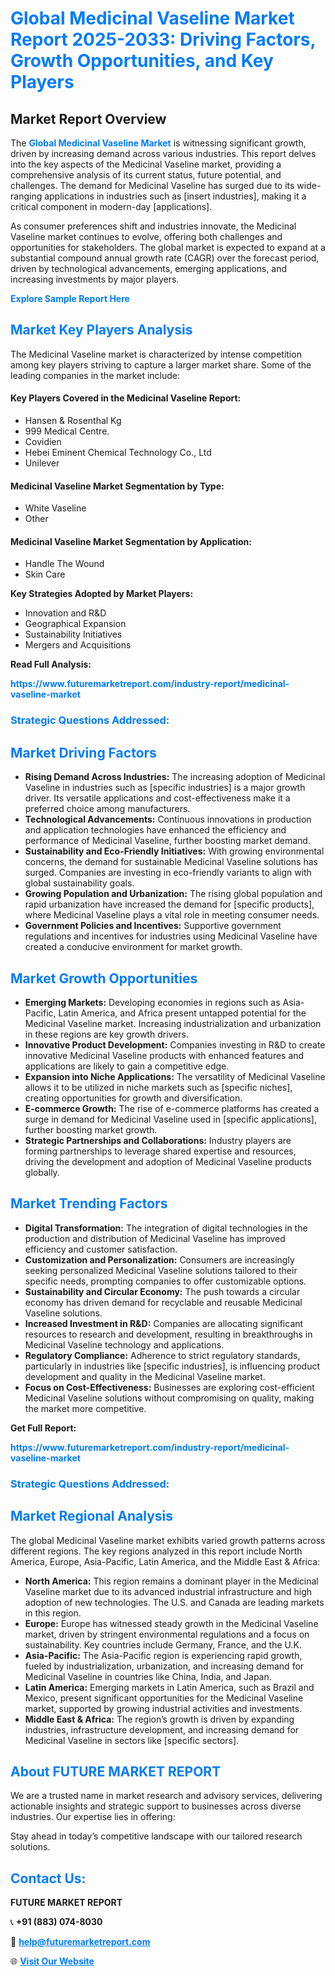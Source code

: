 <h1 style="color: #007BFF;">Global Medicinal Vaseline Market Report 2025-2033: Driving Factors, Growth Opportunities, and Key Players</h1>

<section id="overview">
<h2>Market Report Overview</h2>
<p>The <a href="https://www.futuremarketreport.com/industry-report/medicinal-vaseline-market" style="color: #007BFF; text-decoration: none;"><strong>Global Medicinal Vaseline Market</strong></a> is witnessing significant growth, driven by increasing demand across various industries. This report delves into the key aspects of the Medicinal Vaseline market, providing a comprehensive analysis of its current status, future potential, and challenges. The demand for Medicinal Vaseline has surged due to its wide-ranging applications in industries such as [insert industries], making it a critical component in modern-day [applications].</p>
<p>As consumer preferences shift and industries innovate, the Medicinal Vaseline market continues to evolve, offering both challenges and opportunities for stakeholders. The global market is expected to expand at a substantial compound annual growth rate (CAGR) over the forecast period, driven by technological advancements, emerging applications, and increasing investments by major players.</p>
</section>

<section id="overview">
<p><a href="https://www.futuremarketreport.com/request-sample/reportId=29466" style="color: #007BFF; text-decoration: none;"><strong>Explore Sample Report Here</strong></a></p>
</section>

<section id="key-players">
<h2 style="color: #007BFF;">Market Key Players Analysis</h2>
<p>The Medicinal Vaseline market is characterized by intense competition among key players striving to capture a larger market share. Some of the leading companies in the market include:</p>
<h4>Key Players Covered in the Medicinal Vaseline Report:</h4>
<ul><li>Hansen &amp; Rosenthal Kg</li><li>999 Medical Centre.</li><li>Covidien</li><li>Hebei Eminent Chemical Technology Co., Ltd</li><li>Unilever</li></ul>
<h4>Medicinal Vaseline Market Segmentation by Type:</h4>
<ul><li>White Vaseline</li><li>Other</li></ul>

<h4>Medicinal Vaseline Market Segmentation by Application:</h4>
<ul><li>Handle The Wound</li><li>Skin Care</li></ul>
<p><strong>Key Strategies Adopted by Market Players:</strong></p>
<ul>
<li>Innovation and R&D</li>
<li>Geographical Expansion</li>
<li>Sustainability Initiatives</li>
<li>Mergers and Acquisitions</li>
</ul>
</section>

<section>
<p><strong>Read Full Analysis: </strong></p><a href="https://www.futuremarketreport.com/industry-report/medicinal-vaseline-market" style="color: #007BFF; text-decoration: none;"><strong>https://www.futuremarketreport.com/industry-report/medicinal-vaseline-market</strong></a>
<h3 style="color: #007BFF;">Strategic Questions Addressed:</h3>
</section>

<section id="driving-factors">
<h2 style="color: #007BFF;">Market Driving Factors</h2>
<ul>
<li><strong>Rising Demand Across Industries:</strong> The increasing adoption of Medicinal Vaseline in industries such as [specific industries] is a major growth driver. Its versatile applications and cost-effectiveness make it a preferred choice among manufacturers.</li>
<li><strong>Technological Advancements:</strong> Continuous innovations in production and application technologies have enhanced the efficiency and performance of Medicinal Vaseline, further boosting market demand.</li>
<li><strong>Sustainability and Eco-Friendly Initiatives:</strong> With growing environmental concerns, the demand for sustainable Medicinal Vaseline solutions has surged. Companies are investing in eco-friendly variants to align with global sustainability goals.</li>
<li><strong>Growing Population and Urbanization:</strong> The rising global population and rapid urbanization have increased the demand for [specific products], where Medicinal Vaseline plays a vital role in meeting consumer needs.</li>
<li><strong>Government Policies and Incentives:</strong> Supportive government regulations and incentives for industries using Medicinal Vaseline have created a conducive environment for market growth.</li>
</ul>
</section>

<section id="growth-opportunities">
<h2 style="color: #007BFF;">Market Growth Opportunities</h2>
<ul>
<li><strong>Emerging Markets:</strong> Developing economies in regions such as Asia-Pacific, Latin America, and Africa present untapped potential for the Medicinal Vaseline market. Increasing industrialization and urbanization in these regions are key growth drivers.</li>
<li><strong>Innovative Product Development:</strong> Companies investing in R&D to create innovative Medicinal Vaseline products with enhanced features and applications are likely to gain a competitive edge.</li>
<li><strong>Expansion into Niche Applications:</strong> The versatility of Medicinal Vaseline allows it to be utilized in niche markets such as [specific niches], creating opportunities for growth and diversification.</li>
<li><strong>E-commerce Growth:</strong> The rise of e-commerce platforms has created a surge in demand for Medicinal Vaseline used in [specific applications], further boosting market growth.</li>
<li><strong>Strategic Partnerships and Collaborations:</strong> Industry players are forming partnerships to leverage shared expertise and resources, driving the development and adoption of Medicinal Vaseline products globally.</li>
</ul>
</section>

<section id="trending-factors">
<h2 style="color: #007BFF;">Market Trending Factors</h2>
<ul>
<li><strong>Digital Transformation:</strong> The integration of digital technologies in the production and distribution of Medicinal Vaseline has improved efficiency and customer satisfaction.</li>
<li><strong>Customization and Personalization:</strong> Consumers are increasingly seeking personalized Medicinal Vaseline solutions tailored to their specific needs, prompting companies to offer customizable options.</li>
<li><strong>Sustainability and Circular Economy:</strong> The push towards a circular economy has driven demand for recyclable and reusable Medicinal Vaseline solutions.</li>
<li><strong>Increased Investment in R&D:</strong> Companies are allocating significant resources to research and development, resulting in breakthroughs in Medicinal Vaseline technology and applications.</li>
<li><strong>Regulatory Compliance:</strong> Adherence to strict regulatory standards, particularly in industries like [specific industries], is influencing product development and quality in the Medicinal Vaseline market.</li>
<li><strong>Focus on Cost-Effectiveness:</strong> Businesses are exploring cost-efficient Medicinal Vaseline solutions without compromising on quality, making the market more competitive.</li>
</ul>
</section>

<section>
<p><strong>Get Full Report: </strong></p><a href="https://www.futuremarketreport.com/industry-report/medicinal-vaseline-market" style="color: #007BFF; text-decoration: none;"><strong>https://www.futuremarketreport.com/industry-report/medicinal-vaseline-market</strong></a>
<h3 style="color: #007BFF;">Strategic Questions Addressed:</h3>
</section>


<section id="regional-analysis">
<h2 style="color: #007BFF;">Market Regional Analysis</h2>
<p>The global Medicinal Vaseline market exhibits varied growth patterns across different regions. The key regions analyzed in this report include North America, Europe, Asia-Pacific, Latin America, and the Middle East & Africa:</p>
<ul>
<li><strong>North America:</strong> This region remains a dominant player in the Medicinal Vaseline market due to its advanced industrial infrastructure and high adoption of new technologies. The U.S. and Canada are leading markets in this region.</li>
<li><strong>Europe:</strong> Europe has witnessed steady growth in the Medicinal Vaseline market, driven by stringent environmental regulations and a focus on sustainability. Key countries include Germany, France, and the U.K.</li>
<li><strong>Asia-Pacific:</strong> The Asia-Pacific region is experiencing rapid growth, fueled by industrialization, urbanization, and increasing demand for Medicinal Vaseline in countries like China, India, and Japan.</li>
<li><strong>Latin America:</strong> Emerging markets in Latin America, such as Brazil and Mexico, present significant opportunities for the Medicinal Vaseline market, supported by growing industrial activities and investments.</li>
<li><strong>Middle East & Africa:</strong> The region’s growth is driven by expanding industries, infrastructure development, and increasing demand for Medicinal Vaseline in sectors like [specific sectors].</li>
</ul>
</section>

<footer>
<h2 style="color: #007BFF;">About FUTURE MARKET REPORT</h2>
<p>We are a trusted name in market research and advisory services, delivering actionable insights and strategic support to businesses across diverse industries. Our expertise lies in offering:</p>

<p>Stay ahead in today’s competitive landscape with our tailored research solutions.</p>

<h2 style="color: #007BFF;">Contact Us:</h2>
<p><strong>FUTURE MARKET REPORT</strong></p>
<p>📞 <strong>+91 (883) 074-8030</strong></p>
<p>📧 <strong><a href="mailto:help@futuremarketreport.com" style="color: #007BFF;">help@futuremarketreport.com</a></strong></p>
<p>🌐 <strong><a href="https://www.futuremarketreport.com/" style="color: #007BFF;">Visit Our Website</a></strong></p>
</footer>